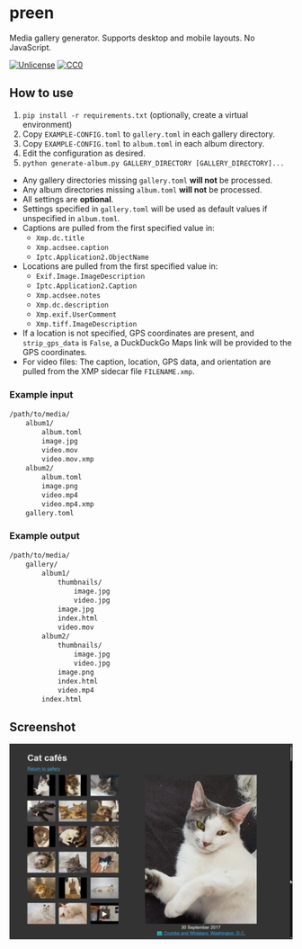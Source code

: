 # preen

Media gallery generator. Supports desktop and mobile layouts. No JavaScript.

[![Unlicense](https://img.shields.io/badge/license-Unlicense-blue)](https://choosealicense.com/licenses/unlicense/) [![CC0](https://img.shields.io/badge/license-CC0-blue)](https://creativecommons.org/publicdomain/zero/1.0/)

## How to use

1. `pip install -r requirements.txt` (optionally, create a virtual environment)
2. Copy `EXAMPLE-CONFIG.toml` to `gallery.toml` in each gallery directory.
3. Copy `EXAMPLE-CONFIG.toml` to `album.toml` in each album directory.
4. Edit the configuration as desired.
5. `python generate-album.py GALLERY_DIRECTORY [GALLERY_DIRECTORY]...`

* Any gallery directories missing `gallery.toml` **will not** be processed.
* Any album directories missing `album.toml` **will not** be processed.
* All settings are **optional**.
* Settings specified in `gallery.toml` will be used as default values if
    unspecified in `album.toml`.
* Captions are pulled from the first specified value in:
    * `Xmp.dc.title`
    * `Xmp.acdsee.caption`
    * `Iptc.Application2.ObjectName`
* Locations are pulled from the first specified value in:
    * `Exif.Image.ImageDescription`
    * `Iptc.Application2.Caption`
    * `Xmp.acdsee.notes`
    * `Xmp.dc.description`
    * `Xmp.exif.UserComment`
    * `Xmp.tiff.ImageDescription`
* If a location is not specified, GPS coordinates are present, and
    `strip_gps_data` is `False`, a DuckDuckGo Maps link will be provided to the
    GPS coordinates.
* For video files: The caption, location, GPS data, and orientation are pulled
    from the XMP sidecar file `FILENAME.xmp`.

### Example input

```
/path/to/media/
    album1/
        album.toml
        image.jpg
        video.mov
        video.mov.xmp
    album2/
        album.toml
        image.png
        video.mp4
        video.mp4.xmp
    gallery.toml
```

### Example output

```
/path/to/media/
    gallery/
        album1/
            thumbnails/
                image.jpg
                video.jpg
            image.jpg
            index.html
            video.mov
        album2/
            thumbnails/
                image.jpg
                video.jpg
            image.png
            index.html
            video.mp4
        index.html
```

## Screenshot

![Example album](docs/example.png)
